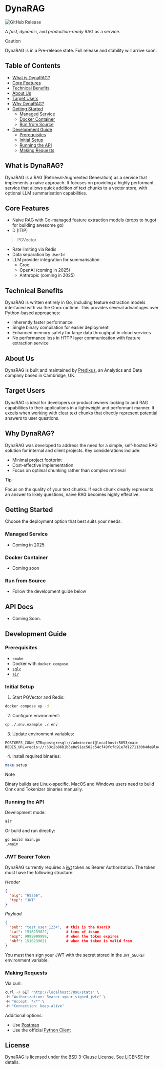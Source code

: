 # DynaRAG

![GitHub Release](https://img.shields.io/github/v/release/Predixus/DynaRAG)

A _fast_, _dynamic_, and _production-ready_ RAG as a service.

> [!CAUTION]
> DynaRAG is in a Pre-release state. Full release and stability will arrive soon.

## Table of Contents
- [What is DynaRAG?](#what-is-dynarag)
- [Core Features](#core-features)
- [Technical Benefits](#technical-benefits)
- [About Us](#about-us)
- [Target Users](#target-users)
- [Why DynaRAG?](#why-dynarag)
- [Getting Started](#getting-started)
  - [Managed Service](#managed-service)
  - [Docker Container](#docker-container)
  - [Run from Source](#run-from-source)
- [Development Guide](#development-guide)
  - [Prerequisites](#prerequisites)
  - [Initial Setup](#initial-setup)
  - [Running the API](#running-the-api)
  - [Making Requests](#making-requests)

## What is DynaRAG?

DynaRAG is a RAG (Retrieval-Augmented Generation) as a service that implements a naive approach.
It focuses on providing a highly performant service that allows quick addition of text chunks to
a vector store, with optional LLM summarisation capabilities.

## Core Features

- Naive RAG with Go-managed feature extraction models (props to
[hugot](https://github.com/knights-analytics/hugot) for building awesome go)
- D [!TIP]
> PGVector
- Rate limiting via Redis
- Data separation by `UserId`
- LLM provider integration for summarisation:
  - Groq
  - OpenAI (coming in 2025)
  - Anthropic (coming in 2025)

## Technical Benefits

DynaRAG is written entirely in Go, including feature extraction models interfaced with via the Onnx
runtime. This provides several advantages over Python-based approaches:

- Inherently faster performance
- Single binary compilation for easier deployment
- Enhanced memory safety for large data throughput in cloud services
- No performance loss in HTTP layer communication with feature extraction service

## About Us

DynaRAG is built and maintained by [Predixus](https://www.predixus.com), an Analytics and Data
company based in Cambridge, UK.

## Target Users

DynaRAG is ideal for developers or product owners looking to add RAG capabilities to their
applications in a lightweight and performant manner. It excels when working with clear text
chunks that directly represent potential answers to user questions.

## Why DynaRAG?

DynaRAG was developed to address the need for a simple, self-hosted RAG solution for internal
and client projects. Key considerations include:

- Minimal project footprint
- Cost-effective implementation
- Focus on optimal chunking rather than complex retrieval

> [!TIP]
> Focus on the quality of your text chunks. If each chunk clearly represents
an answer to likely questions, naive RAG becomes highly effective.

## Getting Started

Choose the deployment option that best suits your needs:

### Managed Service
- Coming in 2025

### Docker Container
- Coming soon

### Run from Source
- Follow the development guide below

## API Docs
- Coming Soon.

## Development Guide

### Prerequisites

- `cmake`
- Docker with `docker compose`
- [`sqlc`](https://docs.sqlc.dev/en/stable/overview/install.html)
- [`air`](https://github.com/air-verse/air)

### Initial Setup

1. Start PGVector and Redis:
```bash
docker compose up -d
```

2. Configure environment:
```bash
cp ./.env.example ./.env
```

3. Update environment variables:
```env
POSTGRES_CONN_STR=postgresql://admin:root@localhost:5053/main
REDIS_URL=redis://:53c2b86b1b3e8e91ac502c54cf49fcfd91e7d1271130b4de@localhost:6380
```

4. Install required binaries:
```bash
make setup
```

> [!NOTE]
> Binary builds are Linux-specific. MacOS and Windows users need to build
> Onnx and Tokenizer binaries manually.

### Running the API

Development mode:
```bash
air
```

Or build and run directly:
```bash
go build main.go
./main
```
### JWT Bearer Token
DynaRAG currently requires a [jwt](
https://jwt.io/#debugger-io?token=eyJhbGciOiJIUzI1NiIsInR5cCI6IkpXVCJ9.eyJzdWIiOiJmcmVkIiwiaWF0IjoxNTE2MjM5MDIyLCJleHAiOjk5OTk5OTk5OTksIm5iZiI6MTUxNjIzOTAyMX0.XQhc2JJvw7llZlNbN22ifaEsYHmKbmlsyF4yNqx_XYE)
token as Bearer Authorization. The token must have the
following structure:

*Header*
```json
{
  "alg": "HS256",
  "typ": "JWT"
}
```
*Payload*
```json
{
  "sub": "test_user_1234",  # this is the UserID
  "iat": 1516239022,        # time of issue
  "exp": 9999999999,        # when the token expires
  "nbf": 1516239021         # when the token is valid from
}
```

You must then sign your JWT with the secret stored in the `JWT_SECRET` environment variable.

### Making Requests

Via curl:
```bash
curl -X GET "http://localhost:7890/stats" \
-H "Authorization: Bearer <your_signed_jwt>" \
-H "Accept: */*" \
-H "Connection: keep-alive"
```

Additional options:
- Use [Postman](https://predixus.postman.co/workspace/Predixus~6a7e467f-45da-4e1d-8583-cc2611bf0431/collection/35165780-5ace5502-2a05-4179-a0c8-ff27dba0df9b?action=share&creator=35165780)
- Use the official [Python Client](https://github.com/Predixus/DynaRAG-Python-Client)

## License

DynaRAG is licensed under the BSD 3-Clause License. See [LICENSE](LICENSE) for details.

